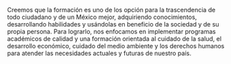 Creemos que la formación es uno de los opción para la trascendencia de todo ciudadano y de un México mejor,
 adquiriendo conocimientos, desarrollando habilidades y usándolas en beneficio de la sociedad y de su propia 
 persona. Para lograrlo, nos enfocamos en implementar programas académicos de calidad y una formación 
 orientada al cuidado de la salud, el desarrollo económico, cuidado del medio ambiente y los derechos humanos 
 para atender las necesidades actuales y futuras de nuestro país.